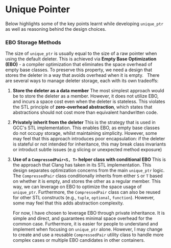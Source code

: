 # Unique Pointer
Below highlights some of the key points learnt while developing `unique_ptr` as well as reasoning behind the design choices.

### EBO Storage Methods
The size of `unique_ptr` is usually equal to the size of a raw pointer when using the default deleter. This is achieved via **Empty Base Optimization (EBO)** - a compiler optimization that eliminates the space overhead of empty base classes. To preserve this property, we need a design that stores the deleter in a way that avoids overhead when it is empty.
&nbsp;
There are several ways to manage deleter storage, each with its own tradeoffs:
1. **Store the deleter as a data member**
    The most simplest approach would be to store the deleter as a member. However, it does not utilize EBO, and incurs a space cost even when the deleter is stateless. This violates the STL principle of **zero-overhead abstraction**, which states that abstractions should not cost more than equivalent handwritten code.
2. **Privately inherit from the deleter**
    This is the strategy that is used in GCC's STL implementation.
    This enables EBO, as empty base classes do not occupy storage, whilst maintaining simplicity. However, some may feel that this approach introduces poor encapsulation: if the deleter is stateful or not intended for inheritance, this may break class invariants or introduct subtle issues (e.g slicing or unexpected method exposure)
3. **Use of a `CompressedPair<S, T>` helper class with conditional EBO**
    This is the approach that Clang has taken in its STL implementation.
    This design separates optimization concerns from the main `unique_ptr` logic. The `CompressedPair` class conditionally inherits from either `S` or `T` based on whether it is empty, and stores the other as a regular member. This way, we can leverage on EBO to optimize the space usage of `unique_ptr`. Furthermore, the `CompressedPair` class can also be reused for other STL constructs (e.g., `tuple`, `optional`, `function`). However, some may feel that this adds abstraction complexity.

    For now, I have chosen to leverage EBO through private inheritance. It is simple and direct, and guarantees minimal space overhead for the common case. Furthermore, it is easier for people to understand and implement when focusing on `unique_ptr` alone. However, I may change to create and use a reusable `CompressedPair` utility class to handle more complex cases or multiple EBO candidates in other containers.